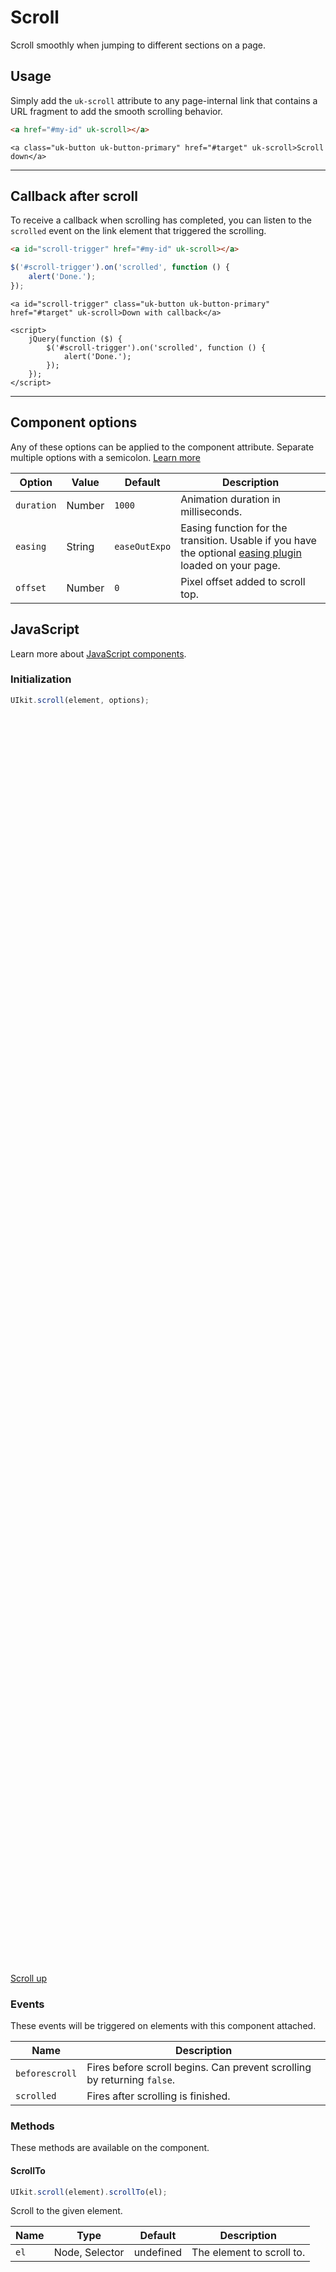 # Scroll

<p class="uk-text-lead">Scroll smoothly when jumping to different sections on a page.</p>

## Usage

Simply add the `uk-scroll` attribute to any page-internal link that contains a URL fragment to add the smooth scrolling behavior.

```html
<a href="#my-id" uk-scroll></a>
```

```example
<a class="uk-button uk-button-primary" href="#target" uk-scroll>Scroll down</a>
```

***

## Callback after scroll

To receive a callback when scrolling has completed, you can listen to the `scrolled` event on the link element that triggered the scrolling.

```html
<a id="scroll-trigger" href="#my-id" uk-scroll></a>
```

```js
$('#scroll-trigger').on('scrolled', function () {
    alert('Done.');
});
```

```example
<a id="scroll-trigger" class="uk-button uk-button-primary" href="#target" uk-scroll>Down with callback</a>

<script>
    jQuery(function ($) {
        $('#scroll-trigger').on('scrolled', function () {
            alert('Done.');
        });
    });
</script>
```

***

## Component options

Any of these options can be applied to the component attribute. Separate multiple options with a semicolon. [Learn more](javascript.md#component-configuration)

| Option | Value | Default | Description |
| --- | --- | --- | --- |
| `duration` | Number | `1000` | Animation duration in milliseconds. |
| `easing` | String | `easeOutExpo` | Easing function for the transition. Usable if you have the optional [easing plugin](http://gsgd.co.uk/sandbox/jquery/easing/) loaded on your page. |
| `offset` | Number | `0` | Pixel offset added to scroll top. |

## JavaScript

Learn more about [JavaScript components](javascript.md#programmatic-use).

### Initialization

```js
UIkit.scroll(element, options);
```

<div style="height: 2000px;"></div>

<a id="target" class="uk-button uk-button-primary" href="#top" uk-scroll>Scroll up</a>

### Events

These events will be triggered on elements with this component attached.

| Name | Description |
| --- | --- |
| `beforescroll` | Fires before scroll begins. Can prevent scrolling by returning `false`. |
| `scrolled` | Fires after scrolling is finished. |


### Methods

These methods are available on the component.

#### ScrollTo

```js
UIkit.scroll(element).scrollTo(el);
```

Scroll to the given element.

| Name | Type | Default | Description |
| --- | --- | --- | --- |
| `el` | Node, Selector | undefined | The element to scroll to.|

